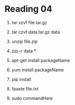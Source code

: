 Reading 04
==========

1. tar xzvf file.tar.gz

2. tar czvf data.tar.gz data

3. unzip file.zip

4. zip -r data *

5. apt-get install packageName

6. yum install packageName

7. pip install <path>

8. fpaste file.txt

9. sudo commandHere
